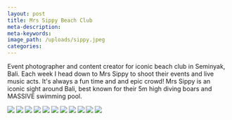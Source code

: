 ```yaml
---
layout: post
title: Mrs Sippy Beach Club
meta-description:
meta-keywords:
image_path: /uploads/sippy.jpeg
categories:
---
```


Event photographer and content creator for iconic beach club in Seminyak, Bali. Each week I head down to Mrs Sippy to shoot their events and live music acts. It's always a fun time and and epic crowd! Mrs Sippy is an iconic sight around Bali, best known for their 5m high diving boars and MASSIVE swimming pool. 

![](/uploads/-y4a2982.jpg) ![](/uploads/-y4a3201.jpg) ![](blob:https://app.cloudcannon.com/c89b1fea-d69d-4ca5-8e16-23d87c8e36e5) ![](/uploads/-y4a6255.jpg) ![](/uploads/-y4a9079.jpg) ![](/uploads/-y4a1090.jpg) ![](/uploads/-y4a1521.jpg) ![](/uploads/-y4a0317.jpg) ![](/uploads/-y4a5496.jpg) ![](/uploads/-y4a5523.jpg) ![](blob:https://app.cloudcannon.com/ea317f5f-585e-4e62-bd06-d42bf46419eb)